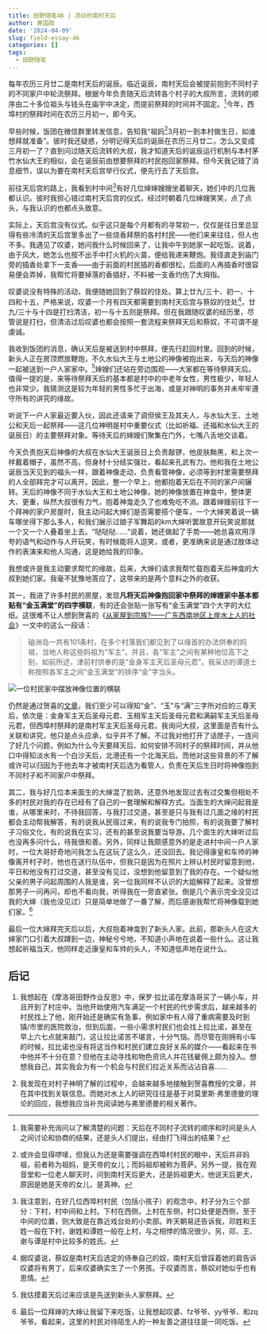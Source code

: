 ```yaml
---
title: 田野随笔46 | 流动的南村天后
author: 黄国政
date: '2024-04-09'
slug: field-essay-46
categories: []
tags:
  - 田野随笔
---
```


每年农历三月廿二是南村天后的诞辰。临近诞辰，南村天后会被提前抱到不同村子的不同家户中轮流祭拜。根据今年负责随天后流转各个村子的大叔所言，流转的顺序由二十多位祖头与钱头在庙宇中决定，而提前祭拜的时间并不固定。[^1]今年，西埠村的祭拜时间在农历三月初一，即今天。

<!--more-->

[^1]: 我需要补充询问以了解清楚的问题：天后在不同村子流转的顺序和时间是头人之间讨论和协商的结果，还是头人们提出，经由打飞得出的结果？

早些时候，饭团在微信群里转发信息，告知我“祖妈[^2]3月初一到本村做生日，如谁想拜就准备”。彼时我还疑惑，分明记得天后的诞辰在农历三月廿二，怎么又变成三月初一了？直到问过随天后流转的大叔，我才知道天后的诞辰运行机制与本村茅竹水仙大王的相似，会在诞辰前由想要祭拜的村民抱回家祭拜。但今天我记错了消息细节，误以为要在南村天后宫举行仪式，便先行去了天后宫。

[^2]: 或许会显得啰嗦，但我认为还是需要强调在西埠村村民的眼中，天后并非妈祖，前者称为祖妈，是天帝的女儿；而妈祖却被称为菩萨。另外一提，我在观音堂和一位老人聊天时，问到南村天后更大，还是妈祖更大，他说天后更大，原因是她是天帝的女儿，是真神。

前往天后宫的路上，我看到村中间[^3]有好几位婶婶嫂嫂坐着聊天，她们中的几位我都认识。彼时我担心错过南村天后宫的仪式，经过时朝着几位婶嫂笑笑，点了点头，与我认识的也都点头致意。

实际上，天后宫没有仪式。似乎这只是每个月都有的寻常初一，仅仅是往日里总显得有些冷清的天后宫里多出了一些烧香拜祭的各村村民——他们来来往往，但人也不多。我遇见了叹婆，她问我什么时候回来了，让我中午到她家一起吃饭。说着，由于风大，她怎么也按不出手中打火机的火苗，便给我递来鞭炮。我径直走到庙门旁的插香处拿下一支香——由于前面的村民插的香都很松，后面的人再插香时很容易便会弄掉，我帮忙将要掉落的香插好，不料被一支香灼伤了大拇指。

[^3]: 我注意到，在好几位西埠村村民（包括小孩子）的观念中，村子分为三个部分：下村，村中间和上村。下村在西侧，上村在东侧，村口处便是西侧，至于中间的位置，则大致是在靠近戏台处的小卖部。昨天朝易还告诉我，邓姓和王姓一般在下村，谢姓和谭姓一般在上村，与之相悖的情况很少。另，邓、王、谢与谭是村中比较多的姓氏。

叹婆说没有特殊的活动，我便随她回到了蔡奴的住处。算上廿九/三十、初一、十四和十五，严格来说，叹婆一个月有四天都需要到南村天后宫与蔡奴的住处[^4]，廿九/三十与十四是打扫清洁，初一与十五则是祭拜。但在我跟随叹婆的经历里，尽管说是打扫，但清洁过后叹婆也都会按照一套流程来祭拜天后和蔡奴，不可谓不是虔诚。

[^4]: 据叹婆说，蔡奴是南村天后选定的侍奉自己的奴，南村天后曾踩着她的肩告诉叹婆将有男丁，后来叹婆确实生了一个男孩。于叹婆而言，蔡奴对她似乎也有恩情。

我收到饭团的消息，确认天后是被送到村中祭拜，便先行赶回村里。回到的时候，新头人正在房顶燃放鞭炮，不久水仙大王与土地公的神像被抱出来，与天后的神像一起被送到一户人家家中。[^5]婶嫂们还站在旁边围观——大家都在等待祭拜天后。值得一提的是，来等待祭拜天后的基本都是村中的中老年女性，男性极少，年轻人也非常少。我猜测这是较为年轻的男性多忙于出海，或是对神明的事务并未牢牢遵守所有的讲究的缘故。

[^5]: 我估摸着天后过来应该是先送到新头人家祭拜。

听说下一户人家最近要入伙，因此还请来了调但侯王及其夫人，与水仙大王、土地公和天后一起祭拜——这几位神明是村中重要仪式（比如祈福、还福和水仙大王的诞辰日）的主要祭拜对象。等待天后的婶嫂们聚集在门外，七嘴八舌地交谈着。

今天负责抱天后神像的大叔在水仙大王诞辰日上负责敲锣，他皮肤黝黑，和上次一样戴着帽子，虽然不高，但身材十分结实强壮，看起来孔武有力。他和我在土地公诞辰当天见到的福头一样，跟着神像走动，负责看管神像，必须等到村里需要祭拜的人全部拜完才可以离开。因此，整一个早上，他都抱着天后在不同的家户间辗转。天后的神像不同于水仙大王和土地公神像，她的神像放置在神龛中，整体更大、更重，纵然大叔很有力气，抱着神龛走久了也难免吃不消。跟着婶嫂前往下一个拜神的家户房屋时，我主动问起大婶们是否需要搭个便车，一个大婶笑着说一辆车哪坐得下那么多人，和我们展示过娘子军舞蹈的km大婶听罢故意开玩笑说那就一个又一个人叠着坐上去。“哒哒哒……”说着，她还做起了手势——她总喜欢用浮夸的语气和动作与人开玩笑，有时候能将人逗笑，或者，更准确来说是通过肢体动作的表演来和他人沟通，这是她给我的印象。

我想或许是我主动要求帮忙的缘故，后来，大婶们请求我帮忙载抱着天后神龛的大叔到她们家。我毫不犹豫地答应了，这带来的是两个意料之外的收获。

其一，我进了许多村民的房屋，发现**凡将天后神像抱回家中祭拜的婶嫂家中基本都贴有“金玉满堂”的四字横联**，有的还会张贴一张写有“金玉满堂”四个大字的大红纸。这很难不让人想到贺喜的《[从家屋到宗族?——广东西南地区上岸水上人的社会](https://kfda.qfnu.edu.cn/info/1140/4901.htm)》一文中的这么一段话：

> 硇洲岛一共有101条村，在多个村落我们都见到了以缘首的办法供奉的妈祖，当地人称这些妈祖为“军主”。并且，各“军主”之间有某种地位高下之别，如前所述，津前村供奉的是“金身军主天后圣母元君”。我采访的谭道士称按照各军主之间“金玉满堂”的排序“金”字当头。
> 

![一位村民家中摆放神像位置的横联](https://cdn.jsdelivr.net/gh/residualsun1/blog-static/images/2024/04/04-09-1.jpg)

仍然是通过贺喜的[文章](http://www.sanyamuseum.com/a/chenliexuanjiao/2022/0920/1293.html)，我们至少可以得知“金”、“玉”与“满”三字所对应的三尊天后，依次是：金身军主天后圣母元君、玉相军主天后圣母元君和满嗣军主天后圣母元君，但西埠村祭拜的是南村军主天后圣母元君。我询问大叔，这里面是否有什么关联和讲究，他只是点头应承，似乎并不了解。不过我对他打开了话匣子，一连问了好几个问题，例如为什么今天要拜天后、如何安排不同村子的祭拜时间，并从他口中得知淡水有一个白沙天后，北港还有一个北海天后。而他对这些背景的不了解或许可以归因为于他去年才被南村天后选为看管人，负责在天后生日时将神像抱到不同村子和不同家户中祭拜。

其二，我与好几位本来面生的大婶混了脸熟，还意外地发现过去有过交集但相处不多的村民对我的存在已经有了自己的一套理解和解释方式。当面生的大婶问起我是谁，从哪里来时，不待我回答，与我打过交道，甚至是只与我有过几面之缘的村民都会主动帮我解答，有的说我从民宿过来，有的说我专门拍照，有的说我要了解村子习俗文化，有的说我在实习，还有的甚至说我要当导游。几个面生的大婶听过后也没再多问什么，待我很和善。另外，同样让我颇感意外的是走进村中间一户人家时，一位大哥好奇地问我怎么在这玩了这么久，还没回去。我记得康皇和车帅的神像离开村子时，他也在送行队伍中，但我只是因为在照片上辨认村民时留意到他，平日和他没有打过交道，甚至没有见过，没想到他留意到了我的存在。一个疑似他父亲的男子问起周围的人我是谁，另一位我同样不认识的大姐解释了起来。没曾想那男子一问再问，却也不看向我，听得我在一旁直紧张。倒是几个表示完全没见过我的大婶（我也没见过）只是简单地做了一番了解，而后感谢我帮忙将神像载到她们家。[^6]

[^6]: 最后一位拜婶的大婶让我留下来吃饭，让我想起叹婆、fz爷爷、yy爷爷、和zq爷爷。看起来，这里的村民对待陌生人的一种友善之道往往是一同吃饭。

最后一位大婶拜完天后以后，大叔抱着神龛到了新头人家。此前，那新头人在这大婶家门口引着大叔蹲到一边，神秘兮兮地，不知道小声地在说着一些什么。这让我想起祈福当天，他同样走近康皇和车帅的头人，不知道低声地在说什么。

## 后记

1. 我想起在《摩洛哥田野作业反思》中，保罗·拉比诺在摩洛哥买了一辆小车，并且开到了村庄中。当他开始使用汽车满足一个村民的代步需求后，越来越多的村民找上了他，刚开始还是确实有急事，例如家中有人得了重病需要及时到镇/市里的医院救治，但到后面，一些小需求村民们也会找上拉比诺，甚至在早上六七点就来敲门，这让拉比诺苦不堪言，十分气恼。而尽管在刚拥有小车的时候，拉比诺也没有将这当作和村民们建立良好关系的媒介——看起来在书中他并不十分在意？但他在主动寻找和物色资讯人并花钱雇佣上颇为投入。想想我自己，其实我会为有一个机会与村民们拉近关系而沾沾自喜……

2. 我发现在对村子神明了解的过程中，会越来越多地接触到贺喜教授的文章，并在其中找到关联信息。而她对水上人的研究往往是基于对莫里斯·弗里德曼的理论的回应，我想我应当补充阅读她与弗里德曼的相关著作。